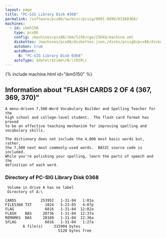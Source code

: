 ```yaml
---
layout: page
title: "PC-SIG Library Disk #368"
permalink: /software/pcx86/sw/misc/pcsig/0001-0999/DISK0368/
machines:
  - id: ibm5150
    type: pcx86
    config: /machines/pcx86/ibm/5150/cga/256kb/machine.xml
    diskettes: /machines/pcx86/diskettes.json,/disks/pcsig0/pcx86/diskettes.json
    autoGen: true
    autoMount:
      B: "PC-SIG Library Disk 0368"
    autoType: $date\r$time\rB:\rDIR\r
---
```


{% include machine.html id="ibm5150" %}

## Information about "FLASH CARDS 2 OF 4 (367, 369, 370)"

    A menu-driven 7,500-Word Vocabulary Builder and Spelling Teacher for the
    high school and college-level student.  The flash card format has proved
    to be an effective teaching mechanism for improving spelling and
    vocabulary skills.
    
    The dictionary does not include the 4,000 most basic words but, rather,
    the 7,500 next most commonly-used words.  BASIC source code is included.
    While you're polishing your spelling, learn the parts of speech and the
    definition of each word.

### Directory of PC-SIG Library Disk 0368

     Volume in drive A has no label
     Directory of A:\

    CARDS           253952   1-31-84   1:01a
    FILES368 TXT      1024   5-23-85   4:07p
    FLAG              6016   1-31-84  12:02a
    FLASH    BAS     20736   1-31-84  12:37a
    REMARKS  BAS     28160   1-31-84  12:36a
    SFLAG             6016   1-31-84   1:27a
            6 file(s)     315904 bytes
                            5120 bytes free
